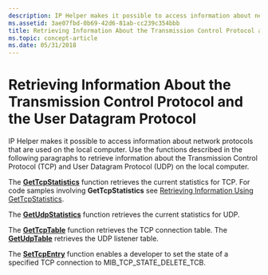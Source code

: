 ```yaml
---
description: IP Helper makes it possible to access information about network protocols that are used on the local computer.
ms.assetid: 3ae07fbd-0b69-42d6-81ab-cc239c354bbb
title: Retrieving Information About the Transmission Control Protocol and the User Datagram Protocol
ms.topic: concept-article
ms.date: 05/31/2018
---
```


# Retrieving Information About the Transmission Control Protocol and the User Datagram Protocol

IP Helper makes it possible to access information about network protocols that are used on the local computer. Use the functions described in the following paragraphs to retrieve information about the Transmission Control Protocol (TCP) and User Datagram Protocol (UDP) on the local computer.

The [**GetTcpStatistics**](/windows/desktop/api/Iphlpapi/nf-iphlpapi-gettcpstatistics) function retrieves the current statistics for TCP. For code samples involving **GetTcpStatistics** see [Retrieving Information Using GetTcpStatistics](retrieving-information-using-gettcpstatistics.md).

The [**GetUdpStatistics**](/windows/desktop/api/Iphlpapi/nf-iphlpapi-getudpstatistics) function retrieves the current statistics for UDP.

The [**GetTcpTable**](/windows/desktop/api/Iphlpapi/nf-iphlpapi-gettcptable) function retrieves the TCP connection table. The [**GetUdpTable**](/windows/desktop/api/Iphlpapi/nf-iphlpapi-getudptable) retrieves the UDP listener table.

The [**SetTcpEntry**](/windows/desktop/api/Iphlpapi/nf-iphlpapi-settcpentry) function enables a developer to set the state of a specified TCP connection to MIB\_TCP\_STATE\_DELETE\_TCB.

 

 



